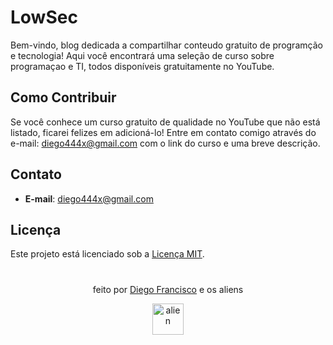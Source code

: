 # LowSec

Bem-vindo, blog dedicada a compartilhar conteudo gratuito de programção e tecnologia! Aqui você encontrará uma seleção de curso sobre programaçao e TI, todos disponíveis gratuitamente no YouTube.

## Como Contribuir

Se você conhece um curso gratuito de qualidade no YouTube que não está listado, ficarei felizes em adicioná-lo! Entre em contato comigo através do e-mail: [diego444x@gmail.com](diego444x@gmail.com) com o link do curso e uma breve descrição.

## Contato

- **E-mail**: [diego444x@gmail.com](diego444x@gmail.com)

## Licença

Este projeto está licenciado sob a [Licença MIT](LICENSE).

#
<div align="center">
 <p>
  feito por <a href="https://github.com/dieg0x20">Diego Francisco</a> e os aliens
</p>
  <img style="width: 50px;" src="https://lowsec-community.vercel.app/assets/alien.png" alt="alien"/>
</div>
